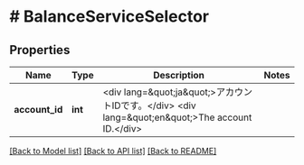 # # BalanceServiceSelector

## Properties

Name | Type | Description | Notes
------------ | ------------- | ------------- | -------------
**account_id** | **int** | &lt;div lang&#x3D;\&quot;ja\&quot;&gt;アカウントIDです。&lt;/div&gt; &lt;div lang&#x3D;\&quot;en\&quot;&gt;The account ID.&lt;/div&gt; |

[[Back to Model list]](../../README.md#models) [[Back to API list]](../../README.md#endpoints) [[Back to README]](../../README.md)
